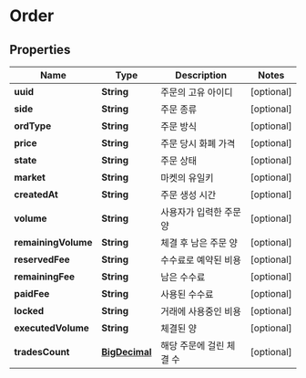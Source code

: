 
# Order

## Properties
Name | Type | Description | Notes
------------ | ------------- | ------------- | -------------
**uuid** | **String** | 주문의 고유 아이디 |  [optional]
**side** | **String** | 주문 종류 |  [optional]
**ordType** | **String** | 주문 방식 |  [optional]
**price** | **String** | 주문 당시 화폐 가격 |  [optional]
**state** | **String** | 주문 상태 |  [optional]
**market** | **String** | 마켓의 유일키 |  [optional]
**createdAt** | **String** | 주문 생성 시간 |  [optional]
**volume** | **String** | 사용자가 입력한 주문 양 |  [optional]
**remainingVolume** | **String** | 체결 후 남은 주문 양 |  [optional]
**reservedFee** | **String** | 수수료로 예약된 비용 |  [optional]
**remainingFee** | **String** | 남은 수수료 |  [optional]
**paidFee** | **String** | 사용된 수수료 |  [optional]
**locked** | **String** | 거래에 사용중인 비용 |  [optional]
**executedVolume** | **String** | 체결된 양 |  [optional]
**tradesCount** | [**BigDecimal**](BigDecimal.md) | 해당 주문에 걸린 체결 수 |  [optional]



